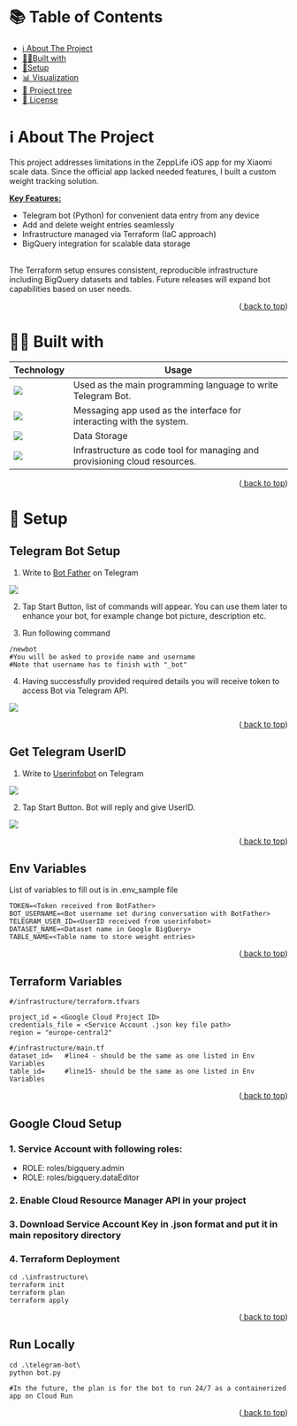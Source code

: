 <a name="readme-top"></a>
# 📚 Table of Contents
- [ℹ About The Project](#about)
- [👨‍💻Built with](#db)
- [🔑Setup](#setup)
- [📊 Visualization](#viz)
- [🌲 Project tree](#tree)
- [📄 License](#license)

<a name="about"></a>
<!-- ABOUT THE PROJECT -->
# ℹ️ About The Project
This project addresses limitations in the ZeppLife iOS app for my Xiaomi scale data. Since the official app lacked needed features, I built a custom weight tracking solution.

<span style="font-weight: bold; text-decoration: underline;">Key Features:</span>
- Telegram bot (Python) for convenient data entry from any device
- Add and delete weight entries seamlessly
- Infrastructure managed via Terraform (IaC approach)
- BigQuery integration for scalable data storage

<br>
The Terraform setup ensures consistent, reproducible infrastructure including BigQuery datasets and tables. Future releases will expand bot capabilities based on user needs.

<p align="right">
(<a href="#readme-top"> back to top</a>)</p>

# 👨‍💻 Built with

| Technology | Usage |
| ---------- | ------|
| <img src="https://img.shields.io/badge/Python-FFD43B?style=for-the-badge&logo=python&logoColor=blue"/>  | Used as the main programming language to write Telegram Bot.|
| <img src="https://img.shields.io/badge/Telegram-2CA5E0?style=for-the-badge&logo=telegram&logoColor=white"/> | Messaging app used as the interface for interacting with the  system. |
| <img src="https://img.shields.io/badge/Google Big Query-%234285F4?style=for-the-badge&logo=googlebigquery&logoColor=white"/>| Data Storage |
| <img src="https://img.shields.io/badge/terraform-%235835CC.svg?style=for-the-badge&logo=terraform&logoColor=white"/>| Infrastructure as code tool for managing and provisioning cloud resources. |
<p align="right">
(<a href="#readme-top"> back to top</a>)</p>

<a name="setup"></a>
# 🔑 Setup

## Telegram Bot Setup

1. Write to [Bot Father](https://web.telegram.org/k/#@BotFather) on Telegram

<img src="https://github.com/PKuziola/weight-tracker/blob/master/images/image_1.png?raw=true"/>

2. Tap Start Button, list of commands will appear. You can use them later to enhance your bot, for example change bot picture, description etc.

3. Run following command

```
/newbot
#You will be asked to provide name and username
#Note that username has to finish with "_bot"
```

4. Having successfully provided required details you will receive token to access Bot via Telegram API.

<img src="https://github.com/PKuziola/weight-tracker/blob/master/images/image_2.png?raw=true"/>

<p align="right">
(<a href="#readme-top"> back to top</a>)</p>

## Get Telegram UserID

1. Write to [Userinfobot](https://web.telegram.org/k/#@userinfobot) on Telegram

<img src="https://github.com/PKuziola/weight-tracker/blob/master/images/image_3.jpg?raw=true"/>

2. Tap Start Button. Bot will reply and give UserID.

<img src="https://github.com/PKuziola/weight-tracker/blob/master/images/image_4.png?raw=true"/>

<p align="right">
(<a href="#readme-top"> back to top</a>)</p>

## Env Variables

List of variables to fill out is in .env_sample file

```
TOKEN=<Token received from BotFather>
BOT_USERNAME=<Bot username set during conversation with BotFather>
TELEGRAM_USER_ID=<UserID received from userinfobot>
DATASET_NAME=<Dataset name in Google BigQuery>
TABLE_NAME=<Table name to store weight entries>
```

<p align="right">
(<a href="#readme-top"> back to top</a>)</p>

## Terraform Variables

```
#/infrastructure/terraform.tfvars

project_id = <Google Cloud Project ID>
credentials_file = <Service Account .json key file path>
region = "europe-central2"

#/infrastructure/main.tf
dataset_id=   #line4 - should be the same as one listed in Env Variables
table_id=     #line15- should be the same as one listed in Env Variables

```

<p align="right">
(<a href="#readme-top"> back to top</a>)</p>

## Google Cloud Setup

### 1. Service Account with following roles:

- ROLE: roles/bigquery.admin
- ROLE: roles/bigquery.dataEditor

### 2. Enable Cloud Resource Manager API in your project

### 3. Download Service Account Key in .json format and put it in main repository directory

### 4. Terraform Deployment

```
cd .\infrastructure\
terraform init
terraform plan
terraform apply
```

<p align="right">
(<a href="#readme-top"> back to top</a>)</p>

## Run Locally

```
cd .\telegram-bot\
python bot.py

#In the future, the plan is for the bot to run 24/7 as a containerized app on Cloud Run
```

<p align="right">
(<a href="#readme-top"> back to top</a>)</p>
